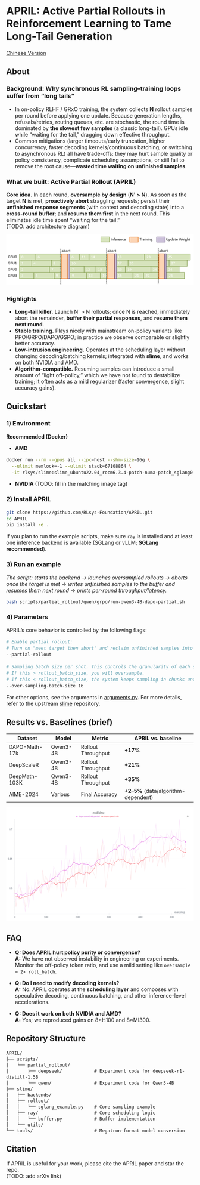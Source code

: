 
# APRIL: Active Partial Rollouts in Reinforcement Learning to Tame Long-Tail Generation

[Chinese Version](./README_zh.md)

## About

### Background: Why synchronous RL sampling–training loops suffer from “long tails”

- In on-policy RLHF / GRxO training, the system collects **N** rollout samples per round before applying one update. Because generation lengths, refusals/retries, routing queues, etc. are stochastic, the round time is dominated by **the slowest few samples** (a classic long-tail). GPUs idle while “waiting for the tail,” dragging down effective throughput.
- Common mitigations (larger timeouts/early truncation, higher concurrency, faster decoding kernels/continuous batching, or switching to asynchronous RL) all have trade-offs: they may hurt sample quality or policy consistency, complicate scheduling assumptions, or still fail to remove the root cause—**wasted time waiting on unfinished samples**.
### What we built: Active Partial Rollout (APRIL)

**Core idea.** In each round, **oversample by design** (**N' > N**). As soon as the target **N** is met, **proactively abort** straggling requests; persist their **unfinished response segments** (with context and decoding state) into a **cross-round buffer**; and **resume them first** in the next round. This eliminates idle time spent “waiting for the tail.”  
(TODO: add architecture diagram)

![scheduling](./imgs/partial_scheduling.png)

### Highlights

- **Long-tail killer.** Launch N' > N rollouts; once N is reached, immediately abort the remainder, **buffer their partial responses**, and **resume them next round**.
- **Stable training.** Plays nicely with mainstream on-policy variants like PPO/GRPO/DAPO/GSPO; in practice we observe comparable or slightly better accuracy.
- **Low-intrusion engineering.** Operates at the scheduling layer without changing decoding/batching kernels; integrated with **slime**, and works on both NVIDIA and AMD.
- **Algorithm-compatible.** Resuming samples can introduce a small amount of “light off-policy,” which we have not found to destabilize training; it often acts as a mild regularizer (faster convergence, slight accuracy gains).
## Quickstart

### 1) Environment

**Recommended (Docker)**

- **AMD**

```bash
docker run --rm --gpus all --ipc=host --shm-size=16g \
  --ulimit memlock=-1 --ulimit stack=67108864 \
  -it rlsys/slime:slime_ubuntu22.04_rocm6.3.4-patch-numa-patch_sglang0.4.9_megatron-patch_ray2.47.1_apex_torch-memory-saver0.0.8-patch-vim /bin/bash
```

- **NVIDIA** (TODO: fill in the matching image tag)

### 2) Install APRIL

```bash
git clone https://github.com/RLsys-Foundation/APRIL.git
cd APRIL
pip install -e .
```

If you plan to run the example scripts, make sure `ray` is installed and at least one inference backend is available (SGLang or vLLM; **SGLang recommended**).

### 3) Run an example

_The script: starts the backend → launches oversampled rollouts → aborts once the target is met → writes unfinished samples to the buffer and resumes them next round → prints per-round throughput/latency._

```bash
bash scripts/partial_rollout/qwen/grpo/run-qwen3-4B-dapo-partial.sh
```

### 4) Parameters

APRIL’s core behavior is controlled by the following flags:

```bash
# Enable partial rollout:
# Turn on "meet target then abort" and reclaim unfinished samples into the buffer.
--partial-rollout

# Sampling batch size per shot. This controls the granularity of each sampling step.
# If this > rollout_batch_size, you will oversample.
# If this < rollout_batch_size, the system keeps sampling in chunks until the target is reached.
--over-sampling-batch-size 16
```

For other options, see the arguments in [arguments.py](https://chatgpt.com/c/slime/utils/arguments.py). For more details, refer to the upstream [slime](https://github.com/THUDM/slime) repository.

## Results vs. Baselines (brief)

|Dataset|Model|Metric|APRIL vs. baseline|
|---|---|---|---|
|DAPO-Math-17k|Qwen3-4B|Rollout Throughput|**+17%**|
|DeepScaleR|Qwen3-4B|Rollout Throughput|**+21%**|
|DeepMath-103K|Qwen3-4B|Rollout Throughput|**+35%**|
|AIME-2024|Various|Final Accuracy|**+2–5%** (data/algorithm-dependent)|

![evaluation](./imgs/eval_dapo_qwen.png)
## FAQ

- **Q: Does APRIL hurt policy purity or convergence?**  
    **A:** We have not observed instability in engineering or experiments. Monitor the off-policy token ratio, and use a mild setting like `oversample ≈ 2× roll_batch`.
    
- **Q: Do I need to modify decoding kernels?**  
    **A:** No. APRIL operates at the **scheduling layer** and composes with speculative decoding, continuous batching, and other inference-level accelerations.
    
- **Q: Does it work on both NVIDIA and AMD?**  
    **A:** Yes; we reproduced gains on 8×H100 and 8×MI300.
    

## Repository Structure

```text
APRIL/
├── scripts/
│   └── partial_rollout/
│       ├── deepseek/            # Experiment code for deepseek-r1-distill-1.5B
│       └── qwen/                # Experiment code for Qwen3-4B
├── slime/
│   ├── backends/
│   ├── rollout/
│   │   └── sglang_example.py    # Core sampling example
│   ├── ray/                     # Core scheduling logic
│   │   └── buffer.py            # Buffer implementation
│   └── utils/
└── tools/                       # Megatron-format model conversion
```

## Citation

If APRIL is useful for your work, please cite the APRIL paper and star the repo.  
(TODO: add arXiv link)
